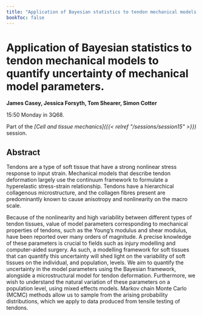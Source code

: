 ```yaml
---
title: "Application of Bayesian statistics to tendon mechanical models to quantify uncertainty of mechanical model parameters."
bookToc: false
---
```


# Application of Bayesian statistics to tendon mechanical models to quantify uncertainty of mechanical model parameters.

**James Casey, Jessica Forsyth, Tom Shearer, Simon Cotter**

15:50 Monday in 3Q68.

Part of the *[Cell and tissue mechanics]({{< relref "/sessions/session15" >}})* session.

## Abstract

Tendons are a type of soft tissue that have a strong nonlinear stress response to input strain. Mechanical models that describe tendon deformation largely use the continuum framework to formulate a hyperelastic stress-strain relationship. Tendons have a hierarchical collagenous microstructure, and the collagen fibres present are predominantly known to cause anisotropy and nonlinearity on the macro scale.

Because of the nonlinearity and high variability between different types of tendon tissues, value of model parameters corresponding to mechanical properties of tendons, such as the Young’s modulus and shear modulus, have been reported over many orders of magnitude. A precise knowledge of these parameters is crucial to fields such as injury modelling and computer-aided surgery. As such, a modelling framework for soft tissues that can quantify this uncertainty will shed light on the variability of soft tissues on the individual, and population, levels. We aim to quantify the uncertainty in the model parameters using the Bayesian framework, alongside a microstructural model for tendon deformation. Furthermore, we wish to understand the natural variation of these parameters on a population level, using mixed effects models. Markov chain Monte Carlo (MCMC) methods allow us to sample from the arising probability distributions, which we apply to data produced from tensile testing of tendons.




